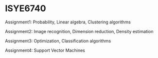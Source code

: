 # ISYE6740

Assignment1: Probability, Linear algebra, Clustering algorithms

Assignment2: Image recognition, Dimension reduction, Density estimation

Assignment3: Optimization, Classification algorithms

Assignment4: Support Vector Machines
